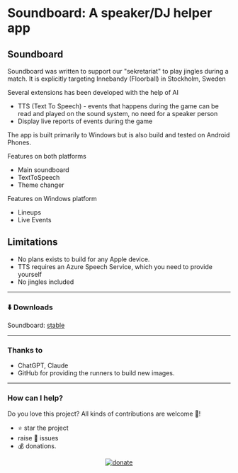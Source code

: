 # Soundboard: A speaker/DJ helper app 

## Soundboard

Soundboard was written to support our "sekretariat" to play jingles during a match. It is explicitly targeting Innebandy (Floorball) in Stockholm, Sweden

Several extensions has been developed with the help of AI
- TTS (Text To Speech) - events that happens during the game can be read and played on the sound system, no need for a speaker person
- Display live reports of events during the game

The app is built primarily to Windows but is also build and tested on Android Phones. 

Features on both platforms
- Main soundboard
- TextToSpeech
- Theme changer

Features on Windows platform
- Lineups
- Live Events

## Limitations
- No plans exists to build for any Apple device.
- TTS requires an Azure Speech Service, which you need to provide yourself
- No jingles included

---------------------

### ⬇️ Downloads

Soundboard: [stable](https://github.com/morbo12/Soundboard/releases/latest)

---------------------
### Thanks to
- ChatGPT, Claude
- GitHub for providing the runners to build new images.

---------------------
### How can I help?
Do you love this project? All kinds of contributions are welcome 🙌!
 * ⭐️ star the project
 * raise 🐞 issues 
 * 💰 donations.

<p align="center">
  <a href="https://www.paypal.me/morbo12"><img src="www/donate.png" alt="donate" /></a>
</p>